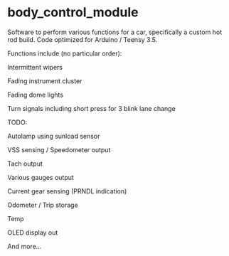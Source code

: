 # body_control_module

Software to perform various functions for a car, specifically a custom hot rod build. Code optimized for Arduino / Teensy 3.5.


Functions include (no particular order):

Intermittent wipers

Fading instrument cluster

Fading dome lights

Turn signals including short press for 3 blink lane change



TODO:

Autolamp using sunload sensor

VSS sensing / Speedometer output

Tach output

Various gauges output

Current gear sensing (PRNDL indication)

Odometer / Trip storage

Temp

OLED display out

And more...
